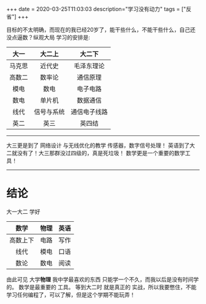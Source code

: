 +++
date = 2020-03-25T11:03:03
description="学习没有动力"
tags = ["反省"]
+++

目标的不太明确，而现在的我已经20岁了，能干些什么，不能干些什么，自己还没点逼数？纵观大局
学习的安排是:

|  大一  |   大二上   |    大二下    |
| :----: | :--------: | :----------: |
| 马克思 |   近代史   |  毛泽东理论  |
| 高数二 |   数率论   |   通信原理   |
|  模电  |    数电    |   电子电路   |
|  数电  |   单片机   |   数据通信   |
|  线代  | 信号与系统 | 通信电子线路 |
|  英二  |    英三    |    英四结    |
---
大三更是到了 网络设计 与无线优化的教学
传感器，数字信号处理！
英语到了大二就没有了！大三那群没过四级的，真是死垃圾！
数学更是一个重要的数学工具！

---

# 结论
大一大二 学好

|   数学   | 物理 | 英语 |
| :------: | :--: | :--: |
| 高数上下 | 电路 | 写作 |
|   线代   | 模电 | 口语 |
|   数论   | 数电 | 阅读 |

由此可见 大学**物理** 我中学最喜欢的东西 只能学一个不久，而我以后是没有时间学的。
数学是最重要的 工具。 等到大二时 就是真正的 实战，所以我要憋住，不能学习任何编程了，可以了解，但是这个学期不能玩弄！

